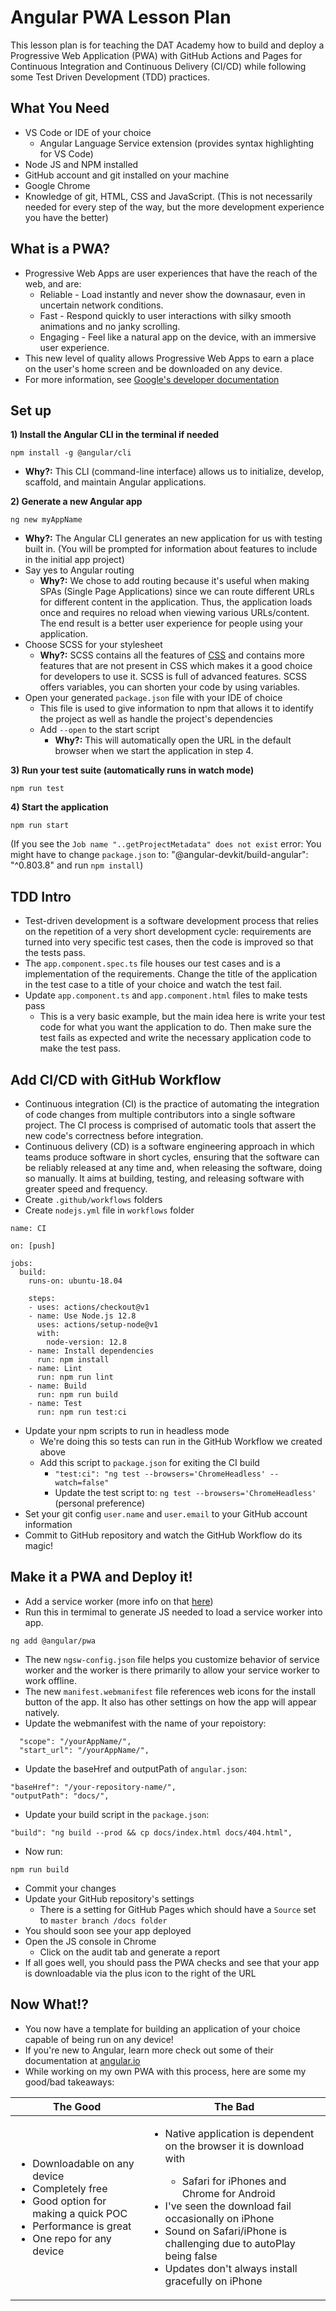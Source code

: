 # Angular PWA Lesson Plan

This lesson plan is for teaching the DAT Academy how to build and deploy a Progressive Web Application (PWA) with GitHub Actions and Pages for Continuous Integration and Continuous Delivery (CI/CD) while following some Test Driven Development (TDD) practices.

## What You Need

* VS Code or IDE of your choice
  * Angular Language Service extension (provides syntax highlighting for VS Code)
* Node JS and NPM installed
* GitHub account and git installed on your machine
* Google Chrome
* Knowledge of git, HTML, CSS and JavaScript. (This is not necessarily needed for every step of the way, but the more development experience you have the better)

## What is a PWA?

* Progressive Web Apps are user experiences that have the reach of the web, and are:
  * Reliable - Load instantly and never show the downasaur, even in uncertain network conditions.
  * Fast - Respond quickly to user interactions with silky smooth animations and no janky scrolling.
  * Engaging - Feel like a natural app on the device, with an immersive user experience.
* This new level of quality allows Progressive Web Apps to earn a place on the user's home screen and be downloaded on any device.
* For more information, see [Google's developer documentation](https://developers.google.com/web/progressive-web-apps)

## Set up

**1) Install the Angular CLI in the terminal if needed**
```
npm install -g @angular/cli
```
* **Why?:** This CLI (command-line interface) allows us to initialize, develop, scaffold, and maintain Angular applications.

**2) Generate a new Angular app**
```
ng new myAppName
```
* **Why?:** The Angular CLI generates an new application for us with testing built in. (You will be prompted for information about features to include in the initial app project)
* Say yes to Angular routing
  * **Why?:** We chose to add routing because it's useful when making SPAs (Single Page Applications) since we can route different URLs for different content in the application. Thus, the application loads once and requires no reload when viewing various URLs/content. The end result is a better user experience for people using your application.
* Choose SCSS for your stylesheet
  * **Why?:** SCSS contains all the features of [CSS](https://developer.mozilla.org/en-US/docs/Web/CSS) and contains more features that are not present in CSS which makes it a good choice for developers to use it. SCSS is full of advanced features. SCSS offers variables, you can shorten your code by using variables.
* Open your generated `package.json` file with your IDE of choice
  * This file is used to give information to npm that allows it to identify the project as well as handle the project's dependencies
  * Add `--open` to the start script
    * **Why?:** This will automatically open the URL in the default browser when we start the application in step 4.

**3) Run your test suite (automatically runs in watch mode)**
```
npm run test
```

**4) Start the application**
```
npm run start
```
(If you see the `Job name "..getProjectMetadata" does not exist` error: You might have to change `package.json` to: "@angular-devkit/build-angular": "^0.803.8" and run `npm install`)

## TDD Intro

* Test-driven development is a software development process that relies on the repetition of a very short development cycle: requirements are turned into very specific test cases, then the code is improved so that the tests pass.
* The `app.component.spec.ts` file houses our test cases and is a implementation of the requirements. Change the title of the application in the test case to a title of your choice and watch the test fail.
* Update `app.component.ts` and `app.component.html` files to make tests pass
  * This is a very basic example, but the main idea here is write your test code for what you want the application to do. Then make sure the test fails as expected and write the necessary application code to make the test pass.

## Add CI/CD with GitHub Workflow

* Continuous integration (CI) is the practice of automating the integration of code changes from multiple contributors into a single software project. The CI process is comprised of automatic tools that assert the new code's correctness before integration.
* Continuous delivery (CD) is a software engineering approach in which teams produce software in short cycles, ensuring that the software can be reliably released at any time and, when releasing the software, doing so manually. It aims at building, testing, and releasing software with greater speed and frequency.
* Create `.github/workflows` folders
* Create `nodejs.yml` file in `workflows` folder

```
name: CI

on: [push]

jobs:
  build:
    runs-on: ubuntu-18.04

    steps:
    - uses: actions/checkout@v1
    - name: Use Node.js 12.8
      uses: actions/setup-node@v1
      with:
        node-version: 12.8
    - name: Install dependencies
      run: npm install
    - name: Lint
      run: npm run lint
    - name: Build
      run: npm run build
    - name: Test
      run: npm run test:ci
```
* Update your npm scripts to run in headless mode
  * We're doing this so tests can run in the GitHub Workflow we created above
  * Add this script to `package.json` for exiting the CI build
    * `"test:ci": "ng test --browsers='ChromeHeadless' --watch=false"`
    * Update the test script to: `ng test --browsers='ChromeHeadless'` (personal preference)
* Set your git config `user.name` and `user.email` to your GitHub account information
* Commit to GitHub repository and watch the GitHub Workflow do its magic!

## Make it a PWA and Deploy it!

* Add a service worker (more info on that [here](https://angular.io/guide/service-worker-getting-started))
* Run this in termimal to generate JS needed to load a service worker into app.
```
ng add @angular/pwa
```
* The new `ngsw-config.json` file helps you customize behavior of service worker and the worker is there primarily to allow your service worker to work offline. 
* The new `manifest.webmanifest` file references web icons for the install button of the app. It also has other settings on how the app will appear natively.
* Update the webmanifest with the name of your repoistory:
```
  "scope": "/yourAppName/",
  "start_url": "/yourAppName/",
```
* Update the baseHref and outputPath of `angular.json`:

```
"baseHref": "/your-repository-name/",
"outputPath": "docs/",
```
* Update your build script in the `package.json`:
```
"build": "ng build --prod && cp docs/index.html docs/404.html",
```
* Now run:
```
npm run build
```
* Commit your changes
* Update your GitHub repository's settings
  * There is a setting for GitHub Pages which should have a `Source` set to `master branch /docs folder`
* You should soon see your app deployed
* Open the JS console in Chrome
  * Click on the audit tab and generate a report
* If all goes well, you should pass the PWA checks and see that your app is downloadable via the plus icon to the right of the URL

## Now What!?

* You now have a template for building an application of your choice capable of being run on any device! 
* If you're new to Angular, learn more check out some of their documentation at [angular.io](https://angular.io/)
* While working on my own PWA with this process, here are some my good/bad takeaways:

| The Good | The Bad |
|---       |---      |
| <ul><li>Downloadable on any device</li> <li>Completely free</li> <li>Good option for making a quick POC</li> <li>Performance is great</li> <li>One repo for any device</li></ul> | <ul><li>Native application is dependent on the browser it is download with</li> <ul><li>Safari for iPhones and Chrome for Android</li></ul> <li>I've seen the download fail occasionally on iPhone</li> <li>Sound on Safari/iPhone is challenging due to autoPlay being false</li> <li>Updates don't always install gracefully on iPhone</li></ul> | 
